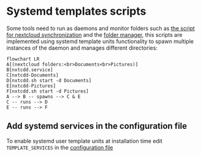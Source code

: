 # Systemd templates scripts

Some tools need to run as daemons and monitor folders such as [the script for nextcloud synchronization](../bin/nxtcdd.sh) and the [folder manager](../bin/folder_manager.sh), this scripts are implemented using systemd template units functionality to spawn multiple instances of the daemon and manages different directories:

```mermaid
flowchart LR
A[(nextcloud folders:<br>Documents<br>Pictures)]
B[nxtcdd.service]
C[nxtcdd-Documents]
D[nxtcdd.sh start -d Documents]
E[nxtcdd-Pictures]
F[nxtcdd.sh start -d Pictures]
A --> B -- spawns --> C & E
C -- runs --> D
E -- runs --> F
```

## Add systemd services in the configuration file

To enable systemd user template units at installation time edit `TEMPLATE_SERVICES` in the [configuration file](configuration.md)
